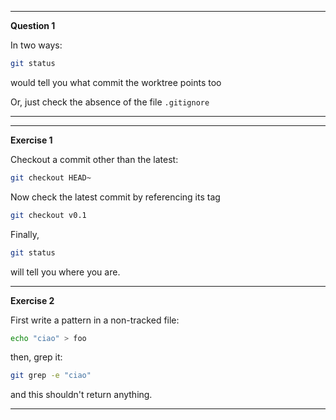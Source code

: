 ___

__Question 1__

In two ways:

```bash
git status
```

would tell you what commit the worktree points too

Or, just check the absence of the file ``.gitignore``
___

___

__Exercise 1__


Checkout a commit other than the latest:

```bash
git checkout HEAD~
```

Now check the latest commit by referencing its tag

```bash
git checkout v0.1
```

Finally, 

```bash
git status
```
will tell you where you are.
___

__Exercise 2__

First write a pattern in a non-tracked file:

```bash
echo "ciao" > foo
```

then, grep it: 

```bash
git grep -e "ciao"
```
and this shouldn't return anything.
___

